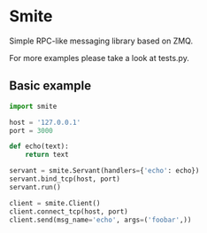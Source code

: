 Smite
=====

Simple RPC-like messaging library based on ZMQ.

For more examples please take a look at tests.py.

Basic example
-------------

```python
import smite

host = '127.0.0.1'
port = 3000

def echo(text):
    return text

servant = smite.Servant(handlers={'echo': echo})
servant.bind_tcp(host, port)
servant.run()

client = smite.Client()
client.connect_tcp(host, port)
client.send(msg_name='echo', args=('foobar',))

```
